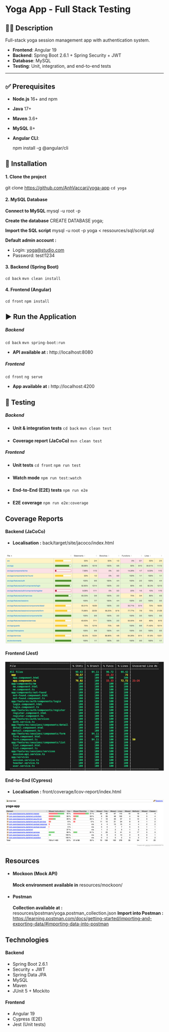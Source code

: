 # Yoga App - Full Stack Testing

## 🧘‍♀️ Description

Full-stack yoga session management app with authentication system.

- **Frontend**: Angular 19
- **Backend**: Spring Boot 2.6.1 + Spring Security + JWT
- **Database**: MySQL
- **Testing**: Unit, integration, and end-to-end tests

---

## ✅ Prerequisites

- **Node.js** 16+ and npm
- **Java** 17+
- **Maven** 3.6+
- **MySQL** 8+
- **Angular CLI**:

  npm install -g @angular/cli

## 🚀 Installation

#### 1. Clone the project

git clone https://github.com/AnhVaccari/yoga-app
`cd yoga`

#### 2. MySQL Database

**Connect to MySQL**
mysql -u root -p

**Create the database**
CREATE DATABASE yoga;

**Import the SQL script**
mysql -u root -p yoga < ressources/sql/script.sql

**Default admin account :**

- Login: yoga@studio.com
- Password: test!1234

#### 3. Backend (Spring Boot)

`cd back`
`mvn clean install`

#### 4. Frontend (Angular)

`cd front`
`npm install`

## ▶️ Run the Application

##### Backend

`cd back`
`mvn spring-boot:run`

- **API available at :** http://localhost:8080

##### Frontend

`cd front`
`ng serve`

- **App available at :** http://localhost:4200

## 🧪 Testing

##### Backend

- **Unit & integration tests**
  `cd back`
  `mvn clean test`

###

- **Coverage report (JaCoCo)**
  `mvn clean test`

##### Frontend

- **Unit tests**
  `cd front`
  `npm run test`

###

- **Watch mode**
  `npm run test:watch`

###

- **End-to-End (E2E) tests**
  `npm run e2e`

###

- **E2E coverage**
  `npm run e2e:coverage`

###

## Coverage Reports

#### Backend (JaCoCo)

- **Localisation :** back/target/site/jacoco/index.html

##

![Rapport JaCoCo](screenshots/coverage/jacoco.png)

#### Frontend (Jest)

![Rapport Jest](screenshots/coverage/jest.png)

#### End-to-End (Cypress)

- **Localisation :** front/coverage/lcov-report/index.html

![Rapport Jest](screenshots/coverage/cypress.png)

## Resources

- #### Mockoon (Mock API)

  **Mock environment available in** resources/mockoon/

- #### Postman
  **Collection available at :** resources/postman/yoga.postman_collection.json
  **Import into Postman :** https://learning.postman.com/docs/getting-started/importing-and-exporting-data/#importing-data-into-postman

## Technologies

#### Backend

- Spring Boot 2.6.1
- Security + JWT
- Spring Data JPA
- MySQL
- Maven
- JUnit 5 + Mockito

#### Frontend

- Angular 19
- Cypress (E2E)
- Jest (Unit tests)
